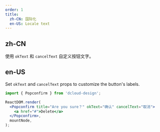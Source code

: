 ```yaml
---
order: 1
title:
  zh-CN: 国际化
  en-US: Locale text
---
```


## zh-CN

使用 `okText` 和 `cancelText` 自定义按钮文字。

## en-US

Set `okText` and `cancelText` props to customize the button's labels.

```jsx
import { Popconfirm } from 'dcloud-design';

ReactDOM.render(
  <Popconfirm title="Are you sure？" okText="确认" cancelText="取消">
    <a href="#">Delete</a>
  </Popconfirm>,
  mountNode,
);
```
